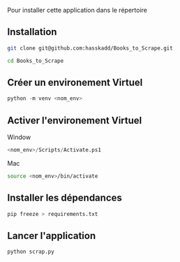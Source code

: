 Pour installer cette application dans le répertoire 

## Installation
```bash
git clone git@github.com:hasskadd/Books_to_Scrape.git
```


```bash
cd Books_to_Scrape
```

## Créer un environement Virtuel

```python
python -m venv <nom_env>
```

## Activer l'environement Virtuel

Window
```python
<nom_env>/Scripts/Activate.ps1
```
Mac
```bash
source <nom_env>/bin/activate
```

## Installer les dépendances 

```python
pip freeze > requirements.txt
```

## Lancer l'application 
```bash
python scrap.py
```